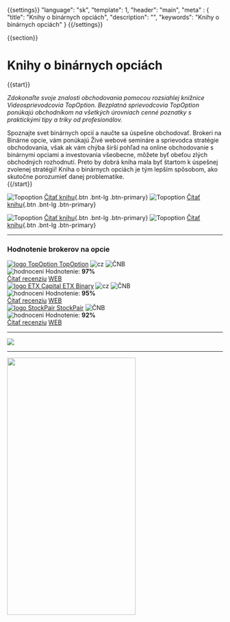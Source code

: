 {{settings}}
  "language": "sk",
  "template": 1,
  "header": "main",
  "meta" : {
    "title": "Knihy o binárnych opciách",
    "description": "",
    "keywords": "Knihy o binárnych opciách"
  }
{{/settings}}

<div class="row">
<div class="col-md-9" role="main" markdown="1">

{{section}}

# Knihy o binárnych opciách
{{start}}

*Zdokonaľte svoje znalosti obchodovania pomocou rozsiahlej knižnice Videosprievodcovia TopOption. Bezplatná sprievodcovia TopOption ponúkajú obchodníkom na všetkých úrovniach cenné poznatky s praktickými tipy a triky od profesionálov.* 

Spoznajte svet binárnych opcií a naučte sa úspešne obchodovať. Brokeri na Binárne opcie, vám ponúkajú Živé webové semináre a sprievodca stratégie obchodovania, však ak vám chýba širší pohľad na online obchodovanie s binárnymi opciami a investovania všeobecne, môžete byť obeťou zlých obchodných rozhodnutí. Preto by dobrá kniha mala byť štartom k úspešnej zvolenej stratégii! Kniha o binárnych opciách je tým lepším spôsobom, ako skutočne porozumieť danej problematike.  
{{/start}}

![Topoption](http://www.topoption.com/appProxy/site/topOptEbook/tenTips_cz.png)  [Čítať knihu](http://blog.forexsrovnavac.cz/sk/topoption ""){.btn .bnt-lg .btn-primary} ![Topoption](http://www.topoption.com/appProxy/site/topOptEbook/fiveSteps_cz.png)  [Čítať knihu](http://blog.forexsrovnavac.cz/sk/topoption "Registrácia"){.btn .bnt-lg .btn-primary} 

![Topoption](http://www.topoption.com/appProxy/site/topOptEbook/goldGuru_cz.png) [Čítať knihu](http://blog.forexsrovnavac.cz/sk/topoption ""){.btn .bnt-lg .btn-primary}  ![Topoption](http://www.topoption.com/appProxy/site/topOptEbook/masterTheArt_cz.png) [Čítať knihu](http://blog.forexsrovnavac.cz/sk/topoption "Registrácia"){.btn .bnt-lg .btn-primary}   









</div>
<div class="col-md-3" markdown="10">

- - -

<div id="brokeri-box">
<H3 class="brokeri-nadpis">Hodnotenie brokerov na opcie</H3>
<div class="broker">
  <div class="broker-top">
  <a href="#"  title="TopOption">
    <img src="{{img-url}}brokeri/topoption-logo.png" alt="logo TopOption">
  </a>
  <a class="broker-top-odkaz" target="_parent" href="http://blog.forexsrovnavac.cz/topoption" title="TopOption">TopOption</a>
  <img class="ikona" src="{{img-url}}brokeri/cz.png" alt="cz">
  <img class="ikona" src="{{img-url}}brokeri/cnb.png" alt="ČNB">
  </div>
  <div class="hodnoceni">
  <img src="{{img-url}}brokeri/hodnoceni.png" alt="hodnoceni">
  Hodnotenie: <b>97%</b>
  </div>
  <a class="recenze" target="_parent" href="http://forexsrovnavac.cz/topoption" title"Čítať recenziu">Čítať recenziu</a>
  <a class="ucet" target="_parent" href="http://blog.forexsrovnavac.cz/topoption" title"Otvoriť účet">WEB</a>
</div>
<div class="broker">
 <div class="broker-top">
  <a href="#" title="ETX Binary">
    <img src="{{img-url}}brokeri/etxcapital-logo.png" alt="logo ETX Capital">
  </a>
   <a class="broker-top-odkaz" target="_parent"  href="http://www.forexsrovnavac.cz/etx-capital-zkusenosti" title="ETX Binary">ETX Binary</a>
  <img class="ikona" src="{{img-url}}brokeri/cz.png" alt="cz">
  <img class="ikona" src="{{img-url}}brokeri/cnb.png" alt="ČNB">
 </div>
 <div class="hodnoceni">
  <img src="{{img-url}}brokeri/hodnoceni.png" alt="hodnoceni">
  Hodnotenie: <b>95%</b>
 </div>
 <a class="recenze" target="_parent" href="http://www.forexsrovnavac.cz/etx-capital-zkusenosti" title"Čítať recenziu">Čítať recenziu</a>
 <a class="ucet" href="http://blog.forexsrovnavac.cz/etxbinary" title"Otvoriť účet">WEB</a>
</div> 
<div class="broker">
 <div class="broker-top">
  <a href="#" title="Stockpair">
    <img src="{{img-url}}brokeri/stockpair-logo.png" alt="logo StockPair">
  </a>
  <a class="broker-top-odkaz" href="#" title="StockPair">StockPair</a>
  <img class="ikona" src="{{img-url}}brokeri/cnb.png" alt="ČNB">
 </div>
 <div class="hodnoceni">
  <img src="{{img-url}}brokeri/hodnoceni.png" alt="hodnoceni">
  Hodnotenie: <b>92%</b>
 </div>
 <a class="recenze" href="http://www.forexsrovnavac.cz/stockpair-recenze" title"Čítať recenziu">Čítať recenziu</a>
 <a class="ucet" href="http://blog.forexsrovnavac.cz/stockpair" title"Otvoriť účet">WEB</a>
</div> 

<hr />

<a href="http://blog.forexsrovnavac.cz/topoption" alt="Demo účet"  target="_blank">
 <img src="http://blog.forexsrovnavac.cz/wp-content/uploads/2015/02/2015-02-17-22_43_03-Plus500-_-Akcie-Plus500_-Online-obchodování-s-akciemi-_-Obchodování-s-podíly_kme.png" width="" height=""/>
</a>

<hr />
<a href="http://serv.markets.com/promoRedirect?key=ej0xNDEzOTk1NiZsPTE0MTI2MzE5JnA9MTAxNjA%3D"  target="_blank">
 <img src="http://serv.markets.com/promoLoadDisplay?key=ej0xNDEzOTk1NiZsPTE0MTI2MzE5JnA9MTAxNjA%3D" width="300" height="600"/>
</a>

</div>
</div>
</div>

